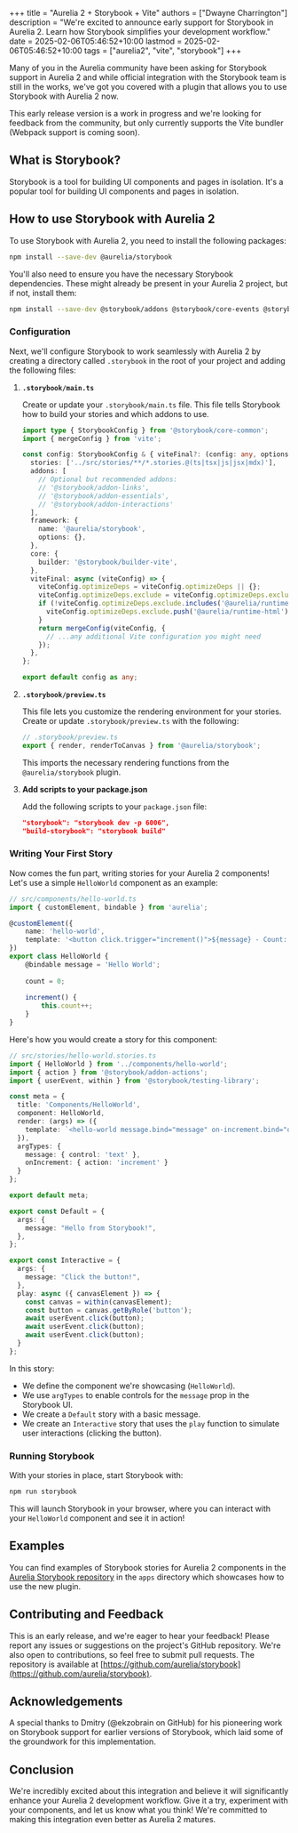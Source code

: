 +++
title = "Aurelia 2 + Storybook + Vite"
authors = ["Dwayne Charrington"]
description = "We're excited to announce early support for Storybook in Aurelia 2. Learn how Storybook simplifies your development workflow."
date = 2025-02-06T05:46:52+10:00
lastmod = 2025-02-06T05:46:52+10:00
tags = ["aurelia2", "vite", "storybook"]
+++

Many of you in the Aurelia community have been asking for Storybook support in Aurelia 2 and while official integration with the Storybook team is still in the works, we've got you covered with a plugin that allows you to use Storybook with Aurelia 2 now.

This early release version is a work in progress and we're looking for feedback from the community, but only currently supports the Vite bundler (Webpack support is coming soon).

## What is Storybook?

Storybook is a tool for building UI components and pages in isolation. It's a popular tool for building UI components and pages in isolation.

## How to use Storybook with Aurelia 2

To use Storybook with Aurelia 2, you need to install the following packages:

```bash
npm install --save-dev @aurelia/storybook
```


You'll also need to ensure you have the necessary Storybook dependencies. These might already be present in your Aurelia 2 project, but if not, install them:

```bash
npm install --save-dev @storybook/addons @storybook/core-events @storybook/builder-vite @storybook/core-common @storybook/preview-api @storybook/types
```

### Configuration

Next, we'll configure Storybook to work seamlessly with Aurelia 2 by creating a directory called `.storybook` in the root of your project and adding the following files:

1. **`.storybook/main.ts`**

    Create or update your `.storybook/main.ts` file. This file tells Storybook how to build your stories and which addons to use.

    ```typescript
    import type { StorybookConfig } from '@storybook/core-common';
    import { mergeConfig } from 'vite';

    const config: StorybookConfig & { viteFinal?: (config: any, options: any) => any } = {
      stories: ['../src/stories/**/*.stories.@(ts|tsx|js|jsx|mdx)'],
      addons: [
        // Optional but recommended addons:
        // '@storybook/addon-links',
        // '@storybook/addon-essentials',
        // '@storybook/addon-interactions'
      ],
      framework: {
        name: '@aurelia/storybook',
        options: {},
      },
      core: {
        builder: '@storybook/builder-vite',
      },
      viteFinal: async (viteConfig) => {
        viteConfig.optimizeDeps = viteConfig.optimizeDeps || {};
        viteConfig.optimizeDeps.exclude = viteConfig.optimizeDeps.exclude || [];
        if (!viteConfig.optimizeDeps.exclude.includes('@aurelia/runtime-html')) {
          viteConfig.optimizeDeps.exclude.push('@aurelia/runtime-html');
        }
        return mergeConfig(viteConfig, {
          // ...any additional Vite configuration you might need
        });
      },
    };

    export default config as any;
    ```

2. **`.storybook/preview.ts`**

    This file lets you customize the rendering environment for your stories. Create or update `.storybook/preview.ts` with the following:

    ```typescript
    // .storybook/preview.ts
    export { render, renderToCanvas } from '@aurelia/storybook';
    ```

    This imports the necessary rendering functions from the `@aurelia/storybook` plugin.

3. **Add scripts to your package.json**

    Add the following scripts to your `package.json` file:

    ```json
    "storybook": "storybook dev -p 6006",
    "build-storybook": "storybook build"
    ```

### Writing Your First Story

Now comes the fun part, writing stories for your Aurelia 2 components! Let's use a simple `HelloWorld` component as an example:

```typescript
// src/components/hello-world.ts
import { customElement, bindable } from 'aurelia';

@customElement({
    name: 'hello-world',
    template: '<button click.trigger="increment()">${message} - Count: ${count}</button>',
})
export class HelloWorld {
    @bindable message = 'Hello World';
    
    count = 0;
    
    increment() {
        this.count++;
    }
}
```


Here's how you would create a story for this component:

```typescript
// src/stories/hello-world.stories.ts
import { HelloWorld } from '../components/hello-world';
import { action } from '@storybook/addon-actions';
import { userEvent, within } from '@storybook/testing-library';

const meta = {
  title: 'Components/HelloWorld',
  component: HelloWorld,
  render: (args) => ({
    template: `<hello-world message.bind="message" on-increment.bind="onIncrement"></hello-world>`,
  }),
  argTypes: {
    message: { control: 'text' },
    onIncrement: { action: 'increment' }
  }
};

export default meta;

export const Default = {
  args: {
    message: "Hello from Storybook!",
  },
};

export const Interactive = {
  args: {
    message: "Click the button!",
  },
  play: async ({ canvasElement }) => {
    const canvas = within(canvasElement);
    const button = canvas.getByRole('button');
    await userEvent.click(button);
    await userEvent.click(button);
    await userEvent.click(button);
  }
};
```

In this story:

- We define the component we're showcasing (`HelloWorld`).
- We use `argTypes` to enable controls for the `message` prop in the Storybook UI.
- We create a `Default` story with a basic message.
- We create an `Interactive` story that uses the `play` function to simulate user interactions (clicking the button).

### Running Storybook

With your stories in place, start Storybook with:

```bash
npm run storybook
```

This will launch Storybook in your browser, where you can interact with your `HelloWorld` component and see it in action!

## Examples

You can find examples of Storybook stories for Aurelia 2 components in the [Aurelia Storybook repository](https://github.com/aurelia/storybook) in the `apps` directory which showcases how to use the new plugin.
## Contributing and Feedback

This is an early release, and we're eager to hear your feedback! Please report any issues or suggestions on the project's GitHub repository. We're also open to contributions, so feel free to submit pull requests. The repository is available at [https://github.com/aurelia/storybook](https://github.com/aurelia/storybook).

## Acknowledgements

A special thanks to Dmitry (@ekzobrain on GitHub) for his pioneering work on Storybook support for earlier versions of Storybook, which laid some of the groundwork for this implementation.

## Conclusion

We're incredibly excited about this integration and believe it will significantly enhance your Aurelia 2 development workflow. Give it a try, experiment with your components, and let us know what you think! We're committed to making this integration even better as Aurelia 2 matures.


